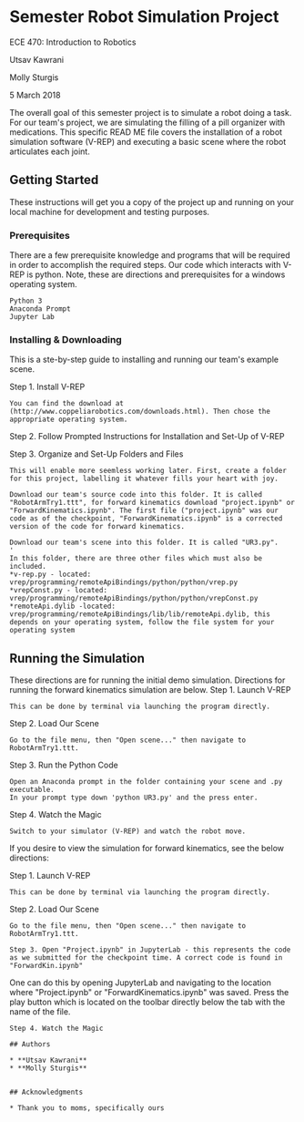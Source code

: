 # Semester Robot Simulation Project
ECE 470: Introduction to Robotics

Utsav Kawrani

Molly Sturgis

5 March 2018

The overall goal of this semester project is to simulate a robot doing a task. For our team's project, we are simulating the filling of a pill organizer with medications. This specific READ ME file covers the installation of a robot simulation software (V-REP) and executing a basic scene where the robot articulates each joint.

## Getting Started

These instructions will get you a copy of the project up and running on your local machine for development and testing purposes.

### Prerequisites

There are a few prerequisite knowledge and programs that will be required in order to accomplish the required steps. Our code which interacts with V-REP is python. Note, these are directions and prerequisites for a windows operating system. 

```
Python 3
Anaconda Prompt
Jupyter Lab
```

### Installing & Downloading

This is a ste-by-step guide to installing and running our team's example scene. 

Step 1. Install V-REP

```
You can find the download at (http://www.coppeliarobotics.com/downloads.html). Then chose the appropriate operating system.
```

Step 2. Follow Prompted Instructions for Installation and Set-Up of V-REP

Step 3. Organize and Set-Up Folders and Files
```
This will enable more seemless working later. First, create a folder for this project, labelling it whatever fills your heart with joy. 

Download our team's source code into this folder. It is called "RobotArmTry1.ttt", for forward kinematics download "project.ipynb" or "ForwardKinematics.ipynb". The first file ("project.ipynb" was our code as of the checkpoint, "ForwardKinematics.ipynb" is a corrected version of the code for forward kinematics.

Download our team's scene into this folder. It is called "UR3.py".
'
In this folder, there are three other files which must also be included. 
*v-rep.py - located: vrep/programming/remoteApiBindings/python/python/vrep.py
*vrepConst.py - located: vrep/programming/remoteApiBindings/python/python/vrepConst.py
*remoteApi.dylib -located: vrep/programming/remoteApiBindings/lib/lib/remoteApi.dylib, this depends on your operating system, follow the file system for your operating system
```


## Running the Simulation

These directions are for running the initial demo simulation. Directions for running the forward kinematics simulation are below.
Step 1. Launch V-REP
```
This can be done by terminal via launching the program directly.
```

Step 2. Load Our Scene
```
Go to the file menu, then "Open scene..." then navigate to RobotArmTry1.ttt. 
```
Step 3. Run the Python Code
```
Open an Anaconda prompt in the folder containing your scene and .py executable. 
In your prompt type down 'python UR3.py' and the press enter.

```
Step 4. Watch the Magic

```
Switch to your simulator (V-REP) and watch the robot move.
```
If you desire to view the simulation for forward kinematics, see the below directions:

Step 1. Launch V-REP
```
This can be done by terminal via launching the program directly.
```

Step 2. Load Our Scene
```
Go to the file menu, then "Open scene..." then navigate to RobotArmTry1.ttt. 

Step 3. Open "Project.ipynb" in JupyterLab - this represents the code as we submitted for the checkpoint time. A correct code is found in "ForwardKin.ipynb"
```
One can do this by opening JupyterLab and navigating to the location where "Project.ipynb" or "ForwardKinematics.ipynb" was saved. Press the play button which is located on the toolbar directly below the tab with the name of the file. 

```
Step 4. Watch the Magic

## Authors

* **Utsav Kawrani** 
* **Molly Sturgis**


## Acknowledgments

* Thank you to moms, specifically ours
